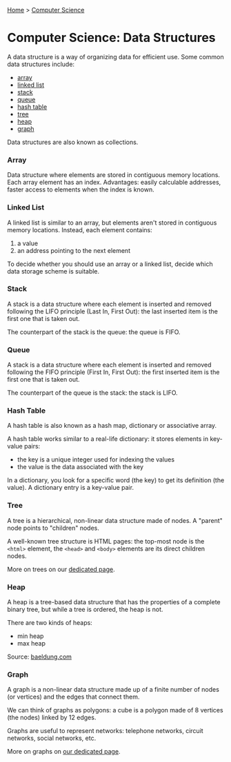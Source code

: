 [Home](../../README.md) > [Computer Science](./README.md)

# Computer Science: Data Structures

A data structure is a way of organizing data for efficient use. Some common data structures include:
- [array](#array)
- [linked list](#linked-list)
- [stack](#stack)
- [queue](#queue)
- [hash table](#hash-table)
- [tree](#tree)
- [heap](#heap)
- [graph](#graph)

Data structures are also known as collections.

### Array

Data structure where elements are stored in contiguous memory locations. Each array element has an index. Advantages: easily calculable addresses, faster access to elements when the index is known.

### Linked List

A linked list is similar to an array, but elements aren't stored in contiguous memory locations. Instead, each element contains:
1. a value
1. an address pointing to the next element

To decide whether you should use an array or a linked list, decide which data storage scheme is suitable.

### Stack

A stack is a data structure where each element is inserted and removed following the LIFO principle (Last In, First Out): the last inserted item is the first one that is taken out.

The counterpart of the stack is the queue: the queue is FIFO.

### Queue

A stack is a data structure where each element is inserted and removed following the FIFO principle (First In, First Out): the first inserted item is the first one that is taken out.

The counterpart of the queue is the stack: the stack is LIFO.

### Hash Table

A hash table is also known as a hash map, dictionary or associative array.

A hash table works similar to a real-life dictionary: it stores elements in key-value pairs:
- the key is a unique integer used for indexing the values
- the value is the data associated with the key

In a dictionary, you look for a specific word (the key) to get its definition (the value). A dictionary entry is a key-value pair.

### Tree

A tree is a hierarchical, non-linear data structure made of nodes. A "parent" node points to "children" nodes.

A well-known tree structure is HTML pages: the top-most node is the `<html>` element, the `<head>` and `<body>` elements are its direct children nodes.

More on trees on our [dedicated page](cs.tree.md).

### Heap

A heap is a tree-based data structure that has the properties of a complete binary tree, but while a tree is ordered, the heap is not.

There are two kinds of heaps:
- min heap
- max heap

Source: [baeldung.com](https://www.baeldung.com/cs/heap-vs-binary-search-tree)

### Graph

A graph is a non-linear data structure made up of a finite number of nodes (or vertices) and the edges that connect them.

We can think of graphs as polygons: a cube is a polygon made of 8 vertices (the nodes) linked by 12 edges.

Graphs are useful to represent networks: telephone networks, circuit networks, social networks, etc.

More on graphs on [our dedicated page](cs.graph.md).
